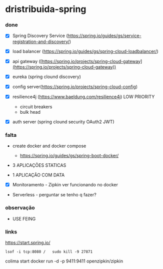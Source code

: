# dristribuida-spring


### done

- [x] Spring Discovery Service (https://spring.io/guides/gs/service-registration-and-discovery/)
- [x] load balancer (https://spring.io/guides/gs/spring-cloud-loadbalancer/)

- [x] api gateway ([https://spring.io/projects/spring-cloud-gateway](https://spring.io/projects/spring-cloud-gateway))
- [x] eureka (spring clound discovery)

- [x] config server(https://spring.io/projects/spring-cloud-config)

- [x] resilience4j (https://www.baeldung.com/resilience4j) LOW PRIORITY
  - circuit breakers
  - bulk head
- [x] auth server (spring clound security OAuth2 JWT)


### falta
 
- create docker and docker compose
  - https://spring.io/guides/gs/spring-boot-docker/

- 3 APLICAÇÕES STATICAS
- 1 APLICAÇÃO COM DATA

- [x] Monitoramento - Zipkin ver funcionando no docker
- Serverless - perguntar se tenho q fazer?


### observação

- USE FEING

### links
  https://start.spring.io/

`lsof -i tcp:8080 /  
  sudo kill -9 27871 `

colima start
docker run -d -p 9411:9411 openzipkin/zipkin

